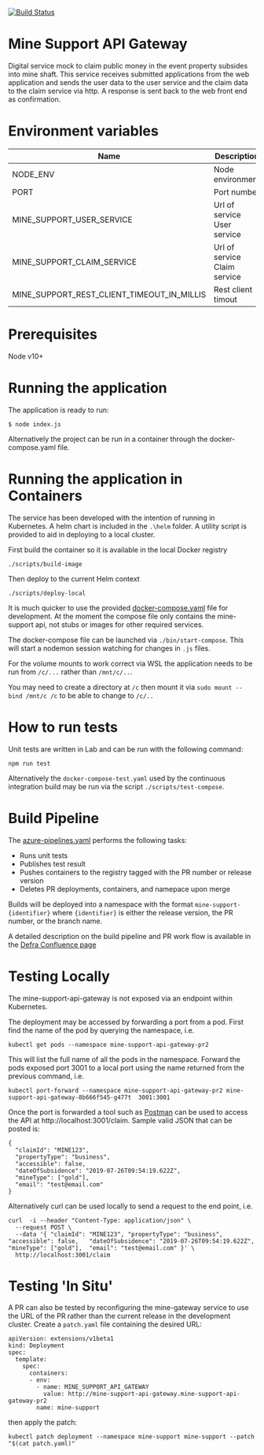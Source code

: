 [![Build Status](https://defradev.visualstudio.com/DEFRA_FutureFarming/_apis/build/status/DEFRA.mine-support-api-gateway?branchName=master)](https://defradev.visualstudio.com/DEFRA_FutureFarming/_build/latest?definitionId=583&branchName=master)

# Mine Support API Gateway
Digital service mock to claim public money in the event property subsides into mine shaft.  This service receives submitted applications from the web application and sends the user data to the user service and the claim data to the claim service via http.  A response is sent back to the web front end as confirmation.

# Environment variables
|Name|Description|Required|Default|Valid|Notes|
|---|---|:---:|---|---|---|
|NODE_ENV|Node environment|no|development|development,test,production||
|PORT|Port number|no|3001|||
|MINE_SUPPORT_USER_SERVICE|Url of service User service|no|http://localhost:3002|||
|MINE_SUPPORT_CLAIM_SERVICE|Url of service Claim service|no|http://localhost:3003|||
|MINE_SUPPORT_REST_CLIENT_TIMEOUT_IN_MILLIS|Rest client timout|no|5000|||

# Prerequisites
Node v10+

# Running the application
The application is ready to run:

`$ node index.js`

Alternatively the project can be run in a container through the docker-compose.yaml file.

# Running the application in Containers
The service has been developed with the intention of running in Kubernetes. A helm chart is included in the `.\helm` folder.
A utility script is provided to aid in deploying to a local cluster.

First build the container so it is available in the local Docker registry

 `./scripts/build-image`
 
 Then deploy to the current Helm context

 `./scripts/deploy-local`

It is much quicker to use the provided [docker-compose.yaml](./docker-compose.yaml) file for development. At the moment the compose file only contains the mine-support api, not stubs or images for other required services.

The docker-compose file can be launched via `./bin/start-compose`. This will start a nodemon session watching for changes in `.js` files.

For the volume mounts to work correct via WSL the application needs to be run from `/c/...` rather than `/mnt/c/..`.

You may need to create a directory at `/c` then mount it via `sudo mount --bind /mnt/c /c` to be able to change to `/c/..`

# How to run tests
Unit tests are written in Lab and can be run with the following command:

`npm run test`

Alternatively the `docker-compose-test.yaml` used by the continuous integration build may be run via the script `./scripts/test-compose`.

# Build Pipeline

The [azure-pipelines.yaml](azure-pipelines.yaml) performs the following tasks:
- Runs unit tests
- Publishes test result
- Pushes containers to the registry tagged with the PR number or release version
- Deletes PR deployments, containers, and namepace upon merge

Builds will be deployed into a namespace with the format `mine-support-{identifier}` where `{identifier}` is either the release version, the PR number, or the branch name.

A detailed description on the build pipeline and PR work flow is available in the [Defra Confluence page](https://eaflood.atlassian.net/wiki/spaces/FFCPD/pages/1281359920/Build+Pipeline+and+PR+Workflow)


# Testing Locally

The mine-support-api-gateway is not exposed via an endpoint within Kubernetes.

The deployment may be accessed by forwarding a port from a pod.
First find the name of the pod by querying the namespace, i.e.

`kubectl get pods --namespace mine-support-api-gateway-pr2`

This will list the full name of all the pods in the namespace. Forward the pods exposed port 3001
to a local port using the name returned from the previous command, i.e.

`kubectl port-forward --namespace mine-support-api-gateway-pr2 mine-support-api-gateway-8b666f545-g477t  3001:3001`

Once the port is forwarded a tool such as [Postman](https://www.getpostman.com/) can be used to access the API at http://localhost:3001/claim.
Sample valid JSON that can be posted is:
```
{ 
  "claimId": "MINE123",
  "propertyType": "business",
  "accessible": false,
  "dateOfSubsidence": "2019-07-26T09:54:19.622Z",
  "mineType": ["gold"],
  "email": "test@email.com"
}
```
 Alternatively curl can be used locally to send a request to the end point, i.e.

```
curl  -i --header "Content-Type: application/json" \
  --request POST \
  --data '{ "claimId": "MINE123", "propertyType": "business",  "accessible": false,   "dateOfSubsidence": "2019-07-26T09:54:19.622Z",  "mineType": ["gold"],  "email": "test@email.com" }' \
  http://localhost:3001/claim
```

# Testing 'In Situ'

A PR can also be tested by reconfiguring the mine-gateway service to use the URL of the PR rather than the current release in the development cluster. Create a `patch.yaml` file containing the desired URL:
```
apiVersion: extensions/v1beta1
kind: Deployment
spec:
  template:
    spec:
      containers:
      - env:
        - name: MINE_SUPPORT_API_GATEWAY
          value: http://mine-support-api-gateway.mine-support-api-gateway-pr2
        name: mine-support
```
then apply the patch:

`kubectl patch deployment --namespace mine-support mine-support --patch "$(cat patch.yaml)"`
